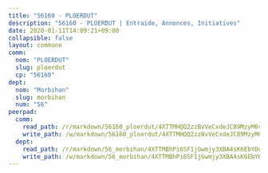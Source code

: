 ```yaml
---
title: "56160 - PLOERDUT"
description: "56160 - PLOERDUT | Entraide, Annonces, Initiatives"
date: 2020-01-11T14:09:21+09:00
collapsible: false
layout: commune
comm:
  nom: "PLOERDUT"
  slug: ploerdut
  cp: "56160"
dept:
  nom: "Morbihan"
  slug: morbihan
  num: "56"
peerpad:
  comm:
    read_path: /r/markdown/56160_ploerdut/4XTTMHQQ2zzBvVeCxdeJC89MzyM6vdqi2pKjmsnRifMcd5uxy
    write_path: /w/markdown/56160_ploerdut/4XTTMHQQ2zzBvVeCxdeJC89MzyM6vdqi2pKjmsnRifMcd5uxy-K3TgUwAjZV7ck6ZdtcNFaLS1D1io3di4Dp5bSc1rBDUuMydsgKvvLG5q37vJsR4fX5dFy556peokpBZ6a1M5TkVcpPY3sMALHf1HKm4nePfioKU9aoGuTfYCpR3AQvYy5wCVJgVb
  dept:
    read_path: /r/markdown/56_morbihan/4XTTMBhPi6SF1jGwmjy3XBA4sK6EbYDun44EYwF3irZ7aBa5U
    write_path: /w/markdown/56_morbihan/4XTTMBhPi6SF1jGwmjy3XBA4sK6EbYDun44EYwF3irZ7aBa5U-K3TgV3HyhWtqSpmJ2GGLPRtHigVTcxkFRVLMX5R66UyRAN55PNUQgmTNwaDuJmWps9EVWQzncDySYbA7Pg7qEdRXsayrZysPHK4HeKM3FG1U8vQvyUvaDoFo4L4Z8coFC71q4zES
---
```



